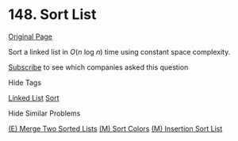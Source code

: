 # 148. Sort List

[Original Page](https://leetcode.com/problems/sort-list/)

Sort a linked list in _O_(_n_ log _n_) time using constant space complexity.

<div>

[Subscribe](/subscribe/) to see which companies asked this question

</div>

<div>

<div id="tags" class="btn btn-xs btn-warning">Hide Tags</div>

<span class="hidebutton" style="display: inline;">[Linked List](/tag/linked-list/) [Sort](/tag/sort/)</span></div>

<div>

<div id="similar" class="btn btn-xs btn-warning">Hide Similar Problems</div>

<span class="hidebutton" style="display: inline;">[(E) Merge Two Sorted Lists](/problems/merge-two-sorted-lists/) [(M) Sort Colors](/problems/sort-colors/) [(M) Insertion Sort List](/problems/insertion-sort-list/)</span></div>